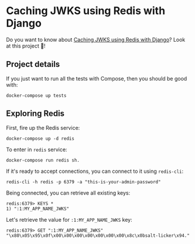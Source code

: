 # Caching JWKS using Redis with Django

Do you want to know about [Caching JWKS using Redis with Django](https://www.willianantunes.com/blog/2022/03/caching-jwks-using-redis-with-django/)? Look at this project 👀!

## Project details

If you just want to run all the tests with Compose, then you should be good with:

    docker-compose up tests

## Exploring Redis

First, fire up the Redis service:

    docker-compose up -d redis

To enter in `redis` service:

    docker-compose run redis sh. 

If it's ready to accept connections, you can connect to it using `redis-cli`:

    redis-cli -h redis -p 6379 -a "this-is-your-admin-password"

Being connected, you can retrieve all existing keys:

    redis:6379> KEYS *
    1) ":1:MY_APP_NAME_JWKS"

Let's retrieve the value for `:1:MY_APP_NAME_JWKS` key:

    redis:6379> GET ":1:MY_APP_NAME_JWKS"
    "\x80\x05\x95\x0f\x00\x00\x00\x00\x00\x00\x00\x8c\x0bsalt-licker\x94."
